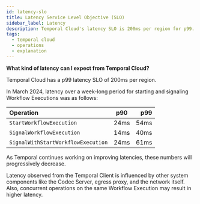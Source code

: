 ```yaml
---
id: latency-slo
title: Latency Service Level Objective (SLO)
sidebar_label: Latency
description: Temporal Cloud's latency SLO is 200ms per region for p99.
tags:
  - temporal cloud
  - operations
  - explanation
---
```


**What kind of latency can I expect from Temporal Cloud?**

Temporal Cloud has a p99 latency SLO of 200ms per region.

In March 2024, latency over a week-long period for starting and signaling Workflow Executions was as follows:

| Operation                          | p90  |  p99 |
| :--------------------------------- | :--: | ---: |
| `StartWorkflowExecution`           | 24ms | 54ms |
| `SignalWorkflowExecution`          | 14ms | 40ms |
| `SignalWithStartWorkflowExecution` | 24ms | 61ms |

As Temporal continues working on improving latencies, these numbers will progressively decrease.

Latency observed from the Temporal Client is influenced by other system components like the Codec Server, egress proxy, and the network itself.
Also, concurrent operations on the same Workflow Execution may result in higher latency.
